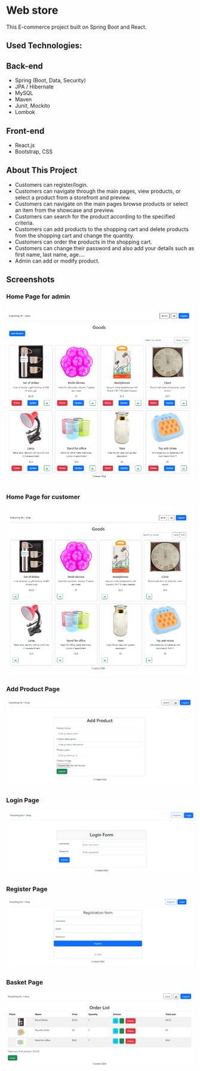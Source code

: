 #  Web store

This E-commerce project built on Spring Boot and React.<br>

## Used Technologies:
## Back-end
* Spring (Boot, Data, Security)
* JPA / Hibernate
* MySQL
* Maven
* Junit, Mockito
* Lombok

## Front-end
* React.js
* Bootstrap, CSS

## About This Project
* Customers can register/login.
* Customers can navigate through the main pages, view products, or select a product from a storefront and preview.
* Customers can navigate on the main pages browse products or select an item from the showcase and preview.
* Customers can search for the product according to the specified criteria.
* Customers can add products to the shopping cart and delete products from the shopping cart and change the quantity.
* Customers can order the products in the shopping cart.
* Customers can change their password and also add your details such as first name, last name, age....
* Admin can add or modify product.

## Screenshots
### Home Page for admin
![adminPage](/screenshots/adminPage.png)

### Home Page for customer
![customerPage](/screenshots/userPage.png)

### Add Product Page
![addProduct](/screenshots/addProduct.png)

### Login Page
![loginPage](/screenshots/loginForm.png)

### Register Page
![registerPage](/screenshots/registerForm.png)

### Basket Page
![basketPage](/screenshots/basket.png)

